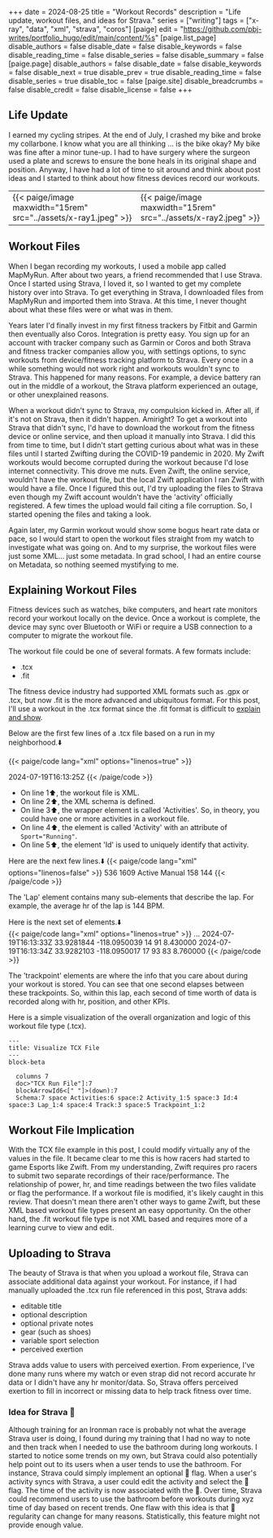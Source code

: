 +++
date = 2024-08-25
title = "Workout Records"
description = "Life update, workout files, and ideas for Strava."
series = ["writing"]
tags = ["x-ray", "data", "xml", "strava", "coros"]
[paige]
edit = "https://github.com/pbj-writes/portfolio_hugo/edit/main/content/%s"
[paige.list_page]
disable_authors = false
disable_date = false
disable_keywords = false
disable_reading_time = false
disable_series = false
disable_summary = false
[paige.page]
disable_authors = false
disable_date = false
disable_keywords = false
disable_next = true
disable_prev = true
disable_reading_time = false
disable_series = true
disable_toc = false
[paige.site]
disable_breadcrumbs = false
disable_credit = false
disable_license = false
+++

## Life Update
I earned my cycling stripes. At the end of July, I crashed my bike and broke my collarbone. I know what you are all thinking ... is the bike okay? My bike was fine after a minor tune-up. I had to have surgery where the surgeon used a plate and screws to ensure the bone heals in its original shape and position. Anyway, I have had a lot of time to sit around and think about post ideas and I started to think about how fitness devices record our workouts.

|   |   |
|---|---|
| {{< paige/image maxwidth="15rem" src="../assets/x-ray1.jpeg" >}}   | {{< paige/image maxwidth="15rem" src="../assets/x-ray2.jpeg" >}}   | 

## Workout Files
When I began recording my workouts, I used a mobile app called MapMyRun. After about two years, a friend recommended that I use Strava. Once I started using Strava, I loved it, so I wanted to get my complete history over into Strava. To get everything in Strava, I downloaded files from MapMyRun and imported them into Strava. At this time, I never thought about what these files were or what was in them.

Years later I'd finally invest in my first fitness trackers by Fitbit and Garmin then eventually also Coros. Integration is pretty easy. You sign up for an account with tracker company such as Garmin or Coros and both Strava and fitness tracker companies allow you, with settings options, to sync workouts from device/fitness tracking platform to Strava. Every once in a while something would not work right and workouts wouldn't sync to Strava. This happened for many reasons. For example, a device battery ran out in the middle of a workout, the Strava platform experienced an outage, or other unexplained reasons. 

When a workout didn't sync to Strava, my compulsion kicked in. After all, if it's not on Strava, then it didn't happen. Amiright? To get a workout into Strava that didn't sync, I'd have to download the workout from the fitness device or online service, and then upload it manually into Strava. I did this from time to time, but I didn't start getting curious about what was in these files until I started Zwifting during the COVID-19 pandemic in 2020. My Zwift workouts would become corrupted during the workout because I'd lose internet connectivity. This drove me nuts. Even Zwift, the online service, wouldn't have the workout file, but the local Zwift application I ran Zwift with would have a file. Once I figured this out, I'd try uploading the files to Strava even though my Zwift account wouldn't have the 'activity' officially registered. A few times the upload would fail citing a file corruption. So, I started opening the files and taking a look. 

Again later, my Garmin workout would show some bogus heart rate data or pace, so I would start to open the workout files straight from my watch to investigate what was going on. And to my surprise, the workout files were just some XML... just some metadata. In grad school, I had an entire course on Metadata, so nothing seemed mystifying to me.

## Explaining Workout Files
Fitness devices such as watches, bike computers, and heart rate monitors record your workout locally on the device. Once a workout is complete, the device may sync over Bluetooth or WiFi or require a USB connection to a computer to migrate the workout file. 

The workout file could be one of several formats. A few formats include:
- .tcx
- .fit

The fitness device industry had supported XML formats such as .gpx or .tcx, but now .fit is the more advanced and ubiquitous format. For this post, I'll use a workout in the .tcx format since the .fit format is difficult to [explain and show](https://developer.garmin.com/fit/overview/).

Below are the first few lines of a .tcx file based on a run in my neighborhood.⬇️ 

 {{< paige/code lang="xml" options="linenos=true" >}}
<?xml version="1.0" encoding="UTF-8"?>
<TrainingCenterDatabase xsi:schemaLocation="http://www.garmin.com/xmlschemas/TrainingCenterDatabase/v2 http://www.garmin.com/xmlschemas/TrainingCenterDatabasev2.xsd" xmlns:ns5="http://www.garmin.com/xmlschemas/ActivityGoals/v1" xmlns:ns3="http://www.garmin.com/xmlschemas/ActivityExtension/v2" xmlns:ns2="http://www.garmin.com/xmlschemas/UserProfile/v2" xmlns="http://www.garmin.com/xmlschemas/TrainingCenterDatabase/v2" xmlns:xsi="http://www.w3.org/2001/XMLSchema-instance" xmlns:ns4="http://www.garmin.com/xmlschemas/ProfileExtension/v1">
 <Activities>
  <Activity Sport="Running">
   <Id>2024-07-19T16:13:25Z</Id>
   <Lap StartTime="2024-07-19T16:13:25Z">
  {{< /paige/code >}}

- On line 1⬆️, the workout file is XML.
- On line 2⬆️, the XML schema is defined.
- On line 3⬆️, the wrapper element is called 'Activities'. So, in theory, you could have one or more activities in a workout file.
- On line 4⬆️, the element is called 'Activity' with an attribute of `Sport="Running"`.
- On line 5⬆️, the element 'Id' is used to uniquely identify that activity.

Here are the next few lines.⬇️
{{< paige/code lang="xml" options="linenos=false" >}}
   <Lap StartTime="2024-07-19T16:13:25Z">
    <TotalTimeSeconds>536</TotalTimeSeconds>
    <DistanceMeters>1609</DistanceMeters>
    <Intensity>Active</Intensity>
    <TriggerMethod>Manual</TriggerMethod>
    <MaximumHeartRateBpm>
     <Value>158</Value>
    </MaximumHeartRateBpm>
    <AverageHeartRateBpm>
     <Value>144</Value>
    </AverageHeartRateBpm>
{{< /paige/code >}}

The 'Lap' element contains many sub-elements that describe the lap. For example, the average hr of the lap is 144 BPM.

Here is the next set of elements.⬇️   
{{< paige/code lang="xml" options="linenos=true" >}}
    <Track>
     ...
     <Trackpoint>
      <Time>2024-07-19T16:13:33Z</Time>
      <Position>
       <LatitudeDegrees>33.9281844</LatitudeDegrees>
       <LongitudeDegrees>-118.0950039</LongitudeDegrees>
      </Position>
      <DistanceMeters>14</DistanceMeters>
      <HeartRateBpm>
       <Value>91</Value>
      </HeartRateBpm>
      <Extensions>
       <Speed>8.430000</Speed>
      </Extensions>
     </Trackpoint>
     <Trackpoint>
      <Time>2024-07-19T16:13:34Z</Time>
      <Position>
       <LatitudeDegrees>33.9282103</LatitudeDegrees>
       <LongitudeDegrees>-118.0950017</LongitudeDegrees>
      </Position>
      <DistanceMeters>17</DistanceMeters>
      <HeartRateBpm>
       <Value>93</Value>
      </HeartRateBpm>
      <Cadence>83</Cadence>
      <Extensions>
       <Speed>8.760000</Speed>
      </Extensions>
     </Trackpoint>
{{< /paige/code >}}

The 'trackpoint' elements are where the info that you care about during your workout is stored. You can see that one second elapses between these trackpoints. So, within this lap, each second of time worth of data is recorded along with hr, position, and other KPIs.

Here is a simple visualization of the overall organization and logic of this workout file type (.tcx).
 <script async src="https://unpkg.com/mermaid/dist/mermaid.min.js"></script>   
```mermaid
---
title: Visualize TCX File
---
block-beta

  columns 7
  doc>"TCX Run File"]:7
  blockArrowId6<[" "]>(down):7
  Schema:7 space Activities:6 space:2 Activity_1:5 space:3 Id:4 space:3 Lap_1:4 space:4 Track:3 space:5 Trackpoint_1:2

```

## Workout File Implication
With the TCX file example in this post, I could modify virtually any of the values in the file. It became clear to me this is how racers had started to game Esports like Zwift. From my understanding, Zwift requires pro racers to submit two separate recordings of their race/performance. The relationship of power, hr, and time readings between the two files validate or flag the performance. If a workout file is modified, it's likely caught in this review. That doesn't mean there aren't other ways to game Zwift, but these XML based workout file types present an easy opportunity. On the other hand, the .fit workout file type is not XML based and requires more of a learning curve to view and edit. 

## Uploading to Strava
The beauty of Strava is that when you upload a workout file, Strava can associate additional data against your workout. For instance, if I had manually uploaded the .tcx run file referenced in this post, Strava adds:
- editable title
- optional description
- optional private notes
- gear (such as shoes)
- variable sport selection
- perceived exertion

Strava adds value to users with perceived exertion. From experience, I've done many runs where my watch or even strap did not record accurate hr data or I didn't have any hr monitor/data. So, Strava offers perceived exertion to fill in incorrect or missing data to help track fitness over time. 

### Idea for Strava 💩
Although training for an Ironman race is probably not what the average Strava user is doing, I found during my training that I had no way to note and then track when I needed to use the bathroom during long workouts. I started to notice some trends on my own, but Strava could also potentially help point out to its users when a user tends to use the bathroom. For instance, Strava could simply implement an optional 💩 flag. When a user's activity syncs with Strava, a user could edit the activity and select the 💩 flag. The time of the activity is now associated with the 💩. Over time, Strava could recommend users to use the bathroom before workouts during xyz time of day based on recent trends. One flaw with this idea is that 💩 regularity can change for many reasons. Statistically, this feature might not provide enough value. 